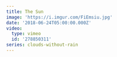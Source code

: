 ```yaml
---
title: The Sun
image: 'https://i.imgur.com/FiEmsiu.jpg'
date: '2018-06-24T05:00:00.000Z'
video:
  type: vimeo
  id: '278850311'
series: clouds-without-rain
---
```


